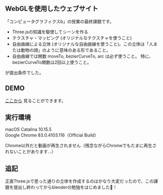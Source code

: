 ## WebGLを使用したウェブサイト

「コンピュータグラフィクスb」の授業の最終課題です。

<ul>
<li>Three.jsの知識を駆使してシーンを作る
<li>テクスチャ・マッピング (オリジナルなテクスチャを使うこと)
<li>自由曲線による立体 (オリジナルな自由曲線を使うこと)。この立体は「人または動物の顔」のように意味のある形であること。
<li>自由曲線では関数 moveTo, bezierCurveTo, arc は必ず使うこと。 特に、bezierCurveTo関数は2回以上使うこと。
</ul>
が提出条件でした。


## DEMO

[ここから](mayu-snba19.github.io/threejs-page/) 見ることができます。

## 実行環境

macOS Catalina 10.15.5<br>
Google Chrome 83.0.4103.116（Official Build）

Chrome以外だと動画が再生されません（残念ながらChromeでもたまに再生されないことがあります...）

## 追記

正直Three.jsで思った通りの立体を作成するのはかなり大変だったので、この課題を提出し終わってからblenderの勉強をはじめました！